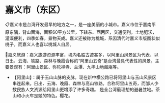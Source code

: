 # 嘉义市（东区）
📋嘉义市是台湾开发最早的地方之一，是一座美丽的小城市。嘉义市位于嘉南平原东隅，背山面海，面积60平方公里，下辖东、西两区，交通便利，土地肥沃，灌溉便利，四季如春，景物天成。嘉义还被称为桃城，系因清代时嘉义市版图状似桃子，而嘉义人也喜以桃城人自居。

🧭嘉义旅游：嘉义旅游资源丰富，境内名胜古迹甚多，以阿里山风景区为代表，以日出、云海、铁路、森林与晚霞合称的“阿里山五奇”是台湾最具代表性的风景。主要景观有：阿里山景区、弥陀禅寺、兰潭、九华山地藏庵等。   
  
* 【阿里山】：属于玉山山脉的支脉，现在新中横公路已将阿里山与玉山风景区串连起来。日出、云海、晚霞、森林与高山铁路，合称阿里山五奇，而邹人少数民族人文资源给阿里山更增添了许多奇趣。  是全台湾最理想的避暑胜地。茶山和小火车是她的特色。樱花。   